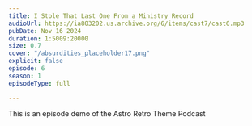 ```yaml
---
title: I Stole That Last One From a Ministry Record
audioUrl: https://ia803202.us.archive.org/6/items/cast7/cast6.mp3
pubDate: Nov 16 2024
duration: 1:5009:20000
size: 0.7
cover: "/absurdities_placeholder17.png"
explicit: false
episode: 6
season: 1
episodeType: full

---
```

This is an episode demo of the Astro Retro Theme Podcast
